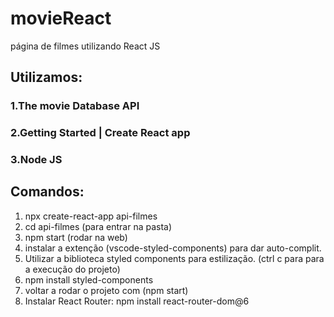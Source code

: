 # movieReact
 página de filmes utilizando React JS
 
 ## **Utilizamos:**
 ### 1.The movie Database API
 ### 2.Getting Started | Create React app
 ### 3.Node JS
 
 ## **Comandos:**
 1. npx create-react-app api-filmes
 2. cd api-filmes (para entrar na pasta)
 3. npm start (rodar na web)
 4. instalar a extenção (vscode-styled-components) para dar auto-complit.
 5. Utilizar a biblioteca styled components para estilização. (ctrl c para para a execução do projeto)
 6. npm install styled-components
 7. voltar a rodar o projeto com (npm start)
 8. Instalar React Router: npm install react-router-dom@6
